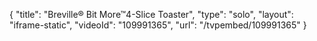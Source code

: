 {
    "title": "Breville&reg; Bit More&trade;4-Slice Toaster",
    "type": "solo",
    "layout": "iframe-static",
    "videoId": "109991365",
    "url": "\/tvpembed\/109991365"
}